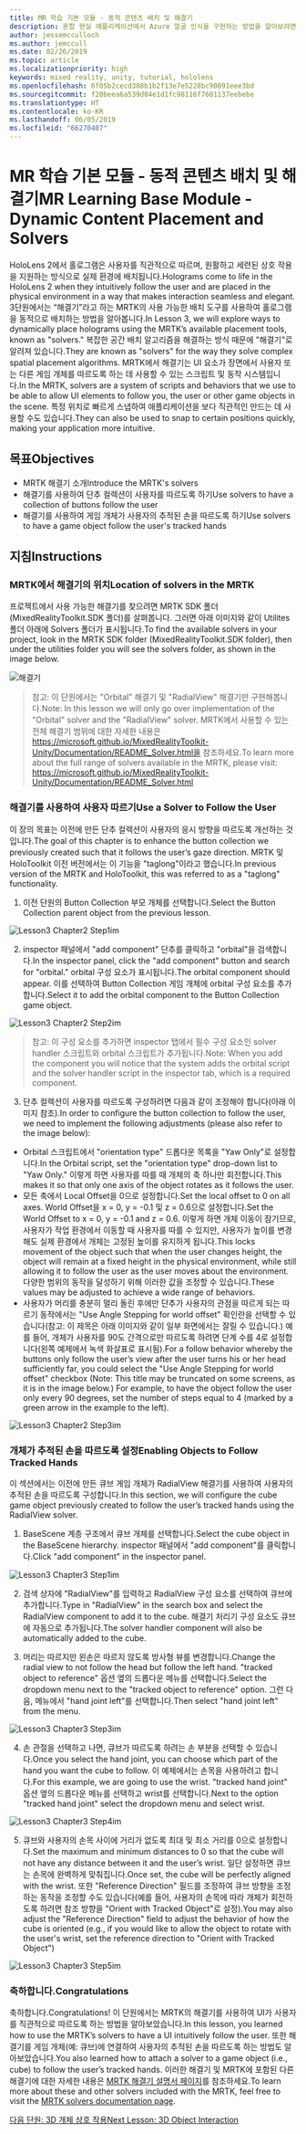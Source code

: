 ```yaml
---
title: MR 학습 기본 모듈 - 동적 콘텐츠 배치 및 해결기
description: 혼합 현실 애플리케이션에서 Azure 얼굴 인식을 구현하는 방법을 알아보려면 이 과정을 완료합니다.
author: jessemcculloch
ms.author: jemccull
ms.date: 02/26/2019
ms.topic: article
ms.localizationpriority: high
keywords: mixed reality, unity, tutorial, hololens
ms.openlocfilehash: 6f05b2cecd388b1b2f13e7e5228bc90091eee3bd
ms.sourcegitcommit: f20beea6a539d04e1d1fc98116f7601137eebebe
ms.translationtype: HT
ms.contentlocale: ko-KR
ms.lasthandoff: 06/05/2019
ms.locfileid: "66270407"
---
```

# <a name="mr-learning-base-module---dynamic-content-placement-and-solvers"></a><span data-ttu-id="5a0cf-104">MR 학습 기본 모듈 - 동적 콘텐츠 배치 및 해결기</span><span class="sxs-lookup"><span data-stu-id="5a0cf-104">MR Learning Base Module - Dynamic Content Placement and Solvers</span></span>

<span data-ttu-id="5a0cf-105">HoloLens 2에서 홀로그램은 사용자를 직관적으로 따르며, 원활하고 세련된 상호 작용을 지원하는 방식으로 실제 환경에 배치됩니다.</span><span class="sxs-lookup"><span data-stu-id="5a0cf-105">Holograms come to life in the HoloLens 2 when they intuitively follow the user and are placed in the physical environment in a way that makes interaction seamless and elegant.</span></span> <span data-ttu-id="5a0cf-106">3단원에서는 “해결기”라고 하는 MRTK의 사용 가능한 배치 도구를 사용하여 홀로그램을 동적으로 배치하는 방법을 알아봅니다.</span><span class="sxs-lookup"><span data-stu-id="5a0cf-106">In Lesson 3, we will explore ways to dynamically place holograms using the MRTK’s available placement tools, known as "solvers."</span></span> <span data-ttu-id="5a0cf-107">복잡한 공간 배치 알고리즘을 해결하는 방식 때문에 "해결기"로 알려져 있습니다.</span><span class="sxs-lookup"><span data-stu-id="5a0cf-107">They are known as "solvers" for the way they solve complex spatial placement algorithms.</span></span> <span data-ttu-id="5a0cf-108">MRTK에서 해결기는 UI 요소가 장면에서 사용자 또는 다른 게임 개체를 따르도록 하는 데 사용할 수 있는 스크립트 및 동작 시스템입니다.</span><span class="sxs-lookup"><span data-stu-id="5a0cf-108">In the MRTK, solvers are a system of scripts and behaviors that we use to be able to allow UI elements to follow you, the user or other game objects in the scene.</span></span> <span data-ttu-id="5a0cf-109">특정 위치로 빠르게 스냅하여 애플리케이션을 보다 직관적인 만드는 데 사용할 수도 있습니다.</span><span class="sxs-lookup"><span data-stu-id="5a0cf-109">They can also be used to snap to certain positions quickly, making your application more intuitive.</span></span> 

## <a name="objectives"></a><span data-ttu-id="5a0cf-110">목표</span><span class="sxs-lookup"><span data-stu-id="5a0cf-110">Objectives</span></span>

* <span data-ttu-id="5a0cf-111">MRTK 해결기 소개</span><span class="sxs-lookup"><span data-stu-id="5a0cf-111">Introduce the MRTK's solvers</span></span>
* <span data-ttu-id="5a0cf-112">해결기를 사용하여 단추 컬렉션이 사용자를 따르도록 하기</span><span class="sxs-lookup"><span data-stu-id="5a0cf-112">Use solvers to have a collection of buttons follow the user</span></span>
* <span data-ttu-id="5a0cf-113">해결기를 사용하여 게임 개체가 사용자의 추적된 손을 따르도록 하기</span><span class="sxs-lookup"><span data-stu-id="5a0cf-113">Use solvers to have a game object follow the user's tracked hands</span></span>

## <a name="instructions"></a><span data-ttu-id="5a0cf-114">지침</span><span class="sxs-lookup"><span data-stu-id="5a0cf-114">Instructions</span></span>

### <a name="location-of-solvers-in-the-mrtk"></a><span data-ttu-id="5a0cf-115">MRTK에서 해결기의 위치</span><span class="sxs-lookup"><span data-stu-id="5a0cf-115">Location of solvers in the MRTK</span></span>
 <span data-ttu-id="5a0cf-116">프로젝트에서 사용 가능한 해결기를 찾으려면 MRTK SDK 폴더(MixedRealityToolkit.SDK 폴더)를 살펴봅니다. 그러면 아래 이미지와 같이 Utilites 폴더 아래에 Solvers 폴더가 표시됩니다.</span><span class="sxs-lookup"><span data-stu-id="5a0cf-116">To find the available solvers in your project, look in the MRTK SDK folder (MixedRealityToolkit.SDK folder), then under the utilities folder you will see the solvers folder, as shown in the image below.</span></span>

![해결기](images/lesson3_chapter1_step1im.PNG)

><span data-ttu-id="5a0cf-118">참고: 이 단원에서는 "Orbital" 해결기 및 "RadialView" 해결기만 구현해봅니다.</span><span class="sxs-lookup"><span data-stu-id="5a0cf-118">Note: In this lesson we will only go over implementation of the "Orbital" solver and the "RadialView" solver.</span></span> <span data-ttu-id="5a0cf-119">MRTK에서 사용할 수 있는 전체 해결기 범위에 대한 자세한 내용은 https://microsoft.github.io/MixedRealityToolkit-Unity/Documentation/README_Solver.html을 참조하세요.</span><span class="sxs-lookup"><span data-stu-id="5a0cf-119">To learn more about the full range of solvers available in the MRTK, please visit: https://microsoft.github.io/MixedRealityToolkit-Unity/Documentation/README_Solver.html</span></span>

### <a name="use-a-solver-to-follow-the-user"></a><span data-ttu-id="5a0cf-120">해결기를 사용하여 사용자 따르기</span><span class="sxs-lookup"><span data-stu-id="5a0cf-120">Use a Solver to Follow the User</span></span>
<span data-ttu-id="5a0cf-121">이 장의 목표는 이전에 만든 단추 컬렉션이 사용자의 응시 방향을 따르도록 개선하는 것입니다.</span><span class="sxs-lookup"><span data-stu-id="5a0cf-121">The goal of this chapter is to enhance the button collection we previously created such that it follows the user’s gaze direction.</span></span> <span data-ttu-id="5a0cf-122">MRTK 및 HoloToolkit 이전 버전에서는 이 기능을 "taglong"이라고 했습니다.</span><span class="sxs-lookup"><span data-stu-id="5a0cf-122">In previous version of the MRTK and HoloToolkit, this was referred to as a "taglong" functionality.</span></span>

1. <span data-ttu-id="5a0cf-123">이전 단원의 Button Collection 부모 개체를 선택합니다.</span><span class="sxs-lookup"><span data-stu-id="5a0cf-123">Select the Button Collection parent object from the previous lesson.</span></span>

![Lesson3 Chapter2 Step1im](images/Lesson3_chapter2_step1im.PNG)

2. <span data-ttu-id="5a0cf-125">inspector 패널에서 "add component" 단추를 클릭하고 "orbital"을 검색합니다.</span><span class="sxs-lookup"><span data-stu-id="5a0cf-125">In the inspector panel, click the "add component" button and search for "orbital."</span></span> <span data-ttu-id="5a0cf-126">orbital 구성 요소가 표시됩니다.</span><span class="sxs-lookup"><span data-stu-id="5a0cf-126">The orbital component should appear.</span></span> <span data-ttu-id="5a0cf-127">이를 선택하여 Button Collection 게임 개체에 orbital 구성 요소를 추가합니다.</span><span class="sxs-lookup"><span data-stu-id="5a0cf-127">Select it to add the orbital component to the Button Collection game object.</span></span>

![Lesson3 Chapter2 Step2im](images/Lesson3_Chapter2_step2im.PNG)

><span data-ttu-id="5a0cf-129">참고: 이 구성 요소를 추가하면 inspector 탭에서 필수 구성 요소인 solver handler 스크립트와 orbital 스크립트가 추가됩니다.</span><span class="sxs-lookup"><span data-stu-id="5a0cf-129">Note: When you add the component you will notice that the system adds the orbital script and the solver handler script in the inspector tab, which is a required component.</span></span> 

3. <span data-ttu-id="5a0cf-130">단추 컬렉션이 사용자를 따르도록 구성하려면 다음과 같이 조정해야 합니다(아래 이미지 참조).</span><span class="sxs-lookup"><span data-stu-id="5a0cf-130">In order to configure the button collection to follow the user, we need to implement the following adjustments (please also refer to the image below):</span></span>
- <span data-ttu-id="5a0cf-131">Orbital 스크립트에서 "orientation type" 드롭다운 목록을 "Yaw Only"로 설정합니다.</span><span class="sxs-lookup"><span data-stu-id="5a0cf-131">In the Orbital script, set the "orientation type" drop-down list to "Yaw Only."</span></span> <span data-ttu-id="5a0cf-132">이렇게 하면 사용자를 따를 때 개체의 축 하나만 회전합니다.</span><span class="sxs-lookup"><span data-stu-id="5a0cf-132">This makes it so that only one axis of the object rotates as it follows the user.</span></span>
- <span data-ttu-id="5a0cf-133">모든 축에서 Local Offset을 0으로 설정합니다.</span><span class="sxs-lookup"><span data-stu-id="5a0cf-133">Set the local offset to 0 on all axes.</span></span> <span data-ttu-id="5a0cf-134">World Offset을 x = 0, y = -0.1 및 z = 0.6으로 설정합니다.</span><span class="sxs-lookup"><span data-stu-id="5a0cf-134">Set the World Offset to x = 0, y = -0.1 and z = 0.6.</span></span> <span data-ttu-id="5a0cf-135">이렇게 하면 개체 이동이 잠기므로, 사용자가 작업 환경에서 이동할 때 사용자를 따를 수 있지만, 사용자가 높이를 변경해도 실제 환경에서 개체는 고정된 높이를 유지하게 됩니다.</span><span class="sxs-lookup"><span data-stu-id="5a0cf-135">This locks movement of the object such that when the user changes height, the object will remain at a fixed height in the physical environment, while still allowing it to follow the user as the user moves about the environment.</span></span> <span data-ttu-id="5a0cf-136">다양한 범위의 동작을 달성하기 위해 이러한 값을 조정할 수 있습니다.</span><span class="sxs-lookup"><span data-stu-id="5a0cf-136">These values may be adjusted to achieve a wide range of behaviors.</span></span>
- <span data-ttu-id="5a0cf-137">사용자가 머리를 충분히 멀리 돌린 후에만 단추가 사용자의 관점을 따르게 되는 따르기 동작에서는 "Use Angle Stepping for world offset" 확인란을 선택할 수 있습니다(참고: 이 제목은 아래 이미지와 같이 일부 화면에서는 잘릴 수 있습니다.) 예를 들어, 개체가 사용자를 90도 간격으로만 따르도록 하려면 단계 수를 4로 설정합니다(왼쪽 예제에서 녹색 화살표로 표시됨).</span><span class="sxs-lookup"><span data-stu-id="5a0cf-137">For a follow behavior whereby the buttons only follow the user’s view after the user turns his or her head sufficiently far, you could select the "Use Angle Stepping for world offset" checkbox (Note: This title may be truncated on some screens, as it is in the image below.) For example, to have the object follow the user only every 90 degrees, set the number of steps equal to 4 (marked by a green arrow in the example to the left).</span></span> 

![Lesson3 Chapter2 Step3im](images/Lesson3_chapter2_step3im.PNG)

### <a name="enabling-objects-to-follow-tracked-hands"></a><span data-ttu-id="5a0cf-139">개체가 추적된 손을 따르도록 설정</span><span class="sxs-lookup"><span data-stu-id="5a0cf-139">Enabling Objects to Follow Tracked Hands</span></span>

<span data-ttu-id="5a0cf-140">이 섹션에서는 이전에 만든 큐브 게임 개체가 RadialView 해결기를 사용하여 사용자의 추적된 손을 따르도록 구성합니다.</span><span class="sxs-lookup"><span data-stu-id="5a0cf-140">In this section, we will configure the cube game object previously created to follow the user’s tracked hands using the RadialView solver.</span></span>

1. <span data-ttu-id="5a0cf-141">BaseScene 계층 구조에서 큐브 개체를 선택합니다.</span><span class="sxs-lookup"><span data-stu-id="5a0cf-141">Select the cube object in the BaseScene hierarchy.</span></span> <span data-ttu-id="5a0cf-142">inspector 패널에서 "add component"를 클릭합니다.</span><span class="sxs-lookup"><span data-stu-id="5a0cf-142">Click "add component" in the inspector panel.</span></span> 

![Lesson3 Chapter3 Step1im](images/Lesson3_Chapter3_step1im.PNG)

2. <span data-ttu-id="5a0cf-144">검색 상자에 "RadialView"를 입력하고 RadialView 구성 요소를 선택하여 큐브에 추가합니다.</span><span class="sxs-lookup"><span data-stu-id="5a0cf-144">Type in "RadialView" in the search box and select the RadialView component to add it to the cube.</span></span> <span data-ttu-id="5a0cf-145">해결기 처리기 구성 요소도 큐브에 자동으로 추가됩니다.</span><span class="sxs-lookup"><span data-stu-id="5a0cf-145">The solver handler component will also be automatically added to the cube.</span></span>

3. <span data-ttu-id="5a0cf-146">머리는 따르지만 왼손은 따르지 않도록 방사형 뷰를 변경합니다.</span><span class="sxs-lookup"><span data-stu-id="5a0cf-146">Change the radial view to not follow the head but follow the left hand.</span></span> <span data-ttu-id="5a0cf-147">"tracked object to reference" 옵션 옆의 드롭다운 메뉴를 선택합니다.</span><span class="sxs-lookup"><span data-stu-id="5a0cf-147">Select the dropdown menu next to the "tracked object to reference" option.</span></span> <span data-ttu-id="5a0cf-148">그런 다음, 메뉴에서 "hand joint left"를 선택합니다.</span><span class="sxs-lookup"><span data-stu-id="5a0cf-148">Then select "hand joint left" from the menu.</span></span>

![Lesson3 Chapter3 Step3im](images/Lesson3_chapter3_step3im.PNG)

4. <span data-ttu-id="5a0cf-150">손 관절을 선택하고 나면, 큐브가 따르도록 하려는 손 부분을 선택할 수 있습니다.</span><span class="sxs-lookup"><span data-stu-id="5a0cf-150">Once you select the hand joint, you can choose which part of the hand you want the cube to follow.</span></span> <span data-ttu-id="5a0cf-151">이 예제에서는 손목을 사용하려고 합니다.</span><span class="sxs-lookup"><span data-stu-id="5a0cf-151">For this example, we are going to use the wrist.</span></span> <span data-ttu-id="5a0cf-152">"tracked hand joint" 옵션 옆의 드롭다운 메뉴를 선택하고 wrist를 선택합니다.</span><span class="sxs-lookup"><span data-stu-id="5a0cf-152">Next to the option "tracked hand joint" select the dropdown menu and select wrist.</span></span> 

![Lesson3 Chapter3 Step4im](images/Lesson3_chapter3_step4im.PNG)

5. <span data-ttu-id="5a0cf-154">큐브와 사용자의 손목 사이에 거리가 없도록 최대 및 최소 거리를 0으로 설정합니다.</span><span class="sxs-lookup"><span data-stu-id="5a0cf-154">Set the maximum and minimum distances to 0 so that the cube will not have any distance between it and the user’s wrist.</span></span> <span data-ttu-id="5a0cf-155">일단 설정하면 큐브는 손목에 완벽하게 맞춰집니다.</span><span class="sxs-lookup"><span data-stu-id="5a0cf-155">Once set, the cube will be perfectly aligned with the wrist.</span></span> <span data-ttu-id="5a0cf-156">또한 "Reference Direction" 필드를 조정하여 큐브 방향을 조정하는 동작을 조정할 수도 있습니다(예를 들어, 사용자의 손목에 따라 개체가 회전하도록 하려면 참조 방향을 "Orient with Tracked Object"로 설정).</span><span class="sxs-lookup"><span data-stu-id="5a0cf-156">You may also adjust the "Reference Direction" field to adjust the behavior of how the cube is oriented (e.g., if you would like to allow the object to rotate with the user's wrist, set the reference direction to "Orient with Tracked Object")</span></span>

![Lesson3 Chapter3 Step5im](images/Lesson3_chapter3_step5im.PNG)

### <a name="congratulations"></a><span data-ttu-id="5a0cf-158">축하합니다.</span><span class="sxs-lookup"><span data-stu-id="5a0cf-158">Congratulations</span></span>
<span data-ttu-id="5a0cf-159">축하합니다.</span><span class="sxs-lookup"><span data-stu-id="5a0cf-159">Congratulations!</span></span> <span data-ttu-id="5a0cf-160">이 단원에서는 MRTK의 해결기를 사용하여 UI가 사용자를 직관적으로 따르도록 하는 방법을 알아보았습니다.</span><span class="sxs-lookup"><span data-stu-id="5a0cf-160">In this lesson, you learned how to use the MRTK’s solvers to have a UI intuitively follow the user.</span></span> <span data-ttu-id="5a0cf-161">또한 해결기를 게임 개체(예: 큐브)에 연결하여 사용자의 추적된 손을 따르도록 하는 방법도 알아보았습니다.</span><span class="sxs-lookup"><span data-stu-id="5a0cf-161">You also learned how to attach a solver to a game object (i.e., cube) to follow the user’s tracked hands.</span></span> <span data-ttu-id="5a0cf-162">이러한 해결기 및 MRTK에 포함된 다른 해결기에 대한 자세한 내용은 [MRTK 해결기 설명서 페이지](https://microsoft.github.io/MixedRealityToolkit-Unity/Documentation/README_Solver.html)를 참조하세요.</span><span class="sxs-lookup"><span data-stu-id="5a0cf-162">To learn more about these and other solvers included with the MRTK, feel free to visit the [MRTK solvers documentation page](https://microsoft.github.io/MixedRealityToolkit-Unity/Documentation/README_Solver.html).</span></span>

[<span data-ttu-id="5a0cf-163">다음 단원: 3D 개체 상호 작용</span><span class="sxs-lookup"><span data-stu-id="5a0cf-163">Next Lesson: 3D Object Interaction</span></span>](mrlearning-base-ch4.md)

